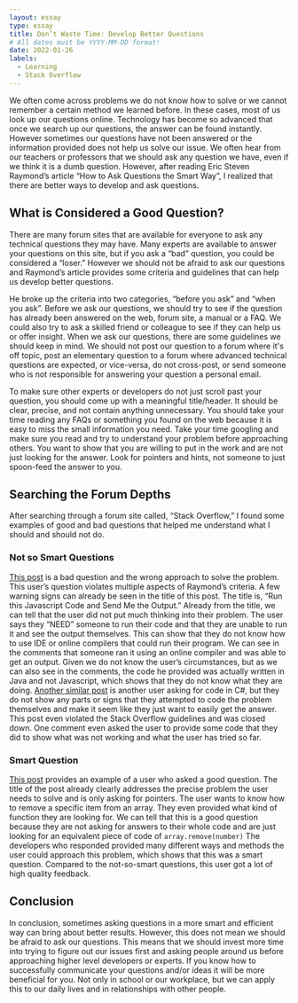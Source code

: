 ```yaml
---
layout: essay
type: essay
title: Don’t Waste Time: Develop Better Questions
# All dates must be YYYY-MM-DD format!
date: 2022-01-26
labels:
  - Learning
  - Stack Overflow
---
```


We often come across problems we do not know how to solve or we cannot remember a certain method we learned before. In these cases, most of us look up our questions online. Technology has become so advanced that once we search up our questions, the answer can be found instantly. However sometimes our questions have not been answered or the information provided does not help us solve our issue. We often hear from our teachers or professors that we should ask any question we have, even if we think it is a dumb question. However, after reading Eric Steven Raymond’s article “How to Ask Questions the Smart Way”, I realized that there are better ways to develop and ask questions. 

## What is Considered a Good Question?
There are many forum sites that are available for everyone to ask any technical questions they may have. Many experts are available to answer your questions on this site, but if you ask a “bad” question, you could be considered a “loser.” However we should not be afraid to ask our questions and Raymond’s article provides some criteria and guidelines that can help us develop better questions. 

He broke up the criteria into two categories, “before you ask” and “when you ask”. Before we ask our questions, we should try to see if the question has already been answered on the web, forum site, a manual or a FAQ. We could also try to ask a skilled friend or colleague to see if they can help us or offer insight. When we ask our questions, there are some guidelines we should keep in mind. We should not post our question to a forum where it's off topic, post an elementary question to a forum where advanced technical questions are expected, or vice-versa, do not cross-post, or send someone who is not responsible for answering your question a personal email.

To make sure other experts or developers do not just scroll past your question, you should come up with a meaningful title/header. It should be clear, precise, and not contain anything unnecessary. You should take your time reading any FAQs or something you found on the web because it is easy to miss the small information you need. Take your time googling and make sure you read and try to understand your problem before approaching others. You want to show that you are willing to put in the work and are not just looking for the answer. Look for pointers and hints, not someone to just spoon-feed the answer to you. 

## Searching the Forum Depths
After searching through a forum site called, “Stack Overflow,” I found some examples of good and bad questions that helped me understand what I should and should not do. 

### Not so Smart Questions
<a href="https://stackoverflow.com/questions/49331731/run-this-java-script-code-and-send-me-the-output">This post</a> is a bad question and the wrong approach to solve the problem. This user’s question violates multiple aspects of Raymond’s criteria. A few warning signs can already be seen in the title of this post. The title is, “Run this Javascript Code and Send Me the Output.” Already from the title, we can tell that the user did not put much thinking into their problem. The user says they “NEED” someone to run their code and that they are unable to run it and see the output themselves. This can show that they do not know how to use IDE or online compilers that could run their program. We can see in the comments that someone ran it using an online compiler and was able to get an output. Given we do not know the user’s circumstances, but as we can also see in the comments, the code he provided was actually written in Java and not Javascript, which shows that they do not know what they are doing. <a href="https://stackoverflow.com/questions/24893882/digitalsignature-itextsharp-5-5-1">Another similar post</a> is another user asking for code in C#, but they do not show any parts or signs that they attempted to code the problem themselves and make it seem like they just want to easily get the answer. This post even violated the Stack Overflow guidelines and was closed down. One comment even asked the user to provide some code that they did to show what was not working and what the user has tried so far.

### Smart Question
<a href="https://stackoverflow.com/questions/5767325/how-can-i-remove-a-specific-item-from-an-array">This post</a> provides an example of a user who asked a good question. The title of the post already clearly addresses the precise problem the user needs to solve and is only asking for pointers. The user wants to know how to remove a specific item from an array. They even provided what kind of function they are looking for. We can tell that this is a good question because they are not asking for answers to their whole code and are just looking for an equivalent piece of code of ```array.remove(number)``` The developers who responded provided many different ways and methods the user could approach this problem, which shows that this was a smart question. Compared to the not-so-smart questions, this user got a lot of high quality feedback. 

## Conclusion
In conclusion, sometimes asking questions in a more smart and efficient way can bring about better results. However, this does not mean we should be afraid to ask our questions. This means that we should invest more time into trying to figure out our issues first and asking people around us before approaching higher level developers or experts. If you know how to successfully communicate your questions and/or ideas it will be more beneficial for you. Not only in school or our workplace, but we can apply this to our daily lives and in relationships with other people. 
